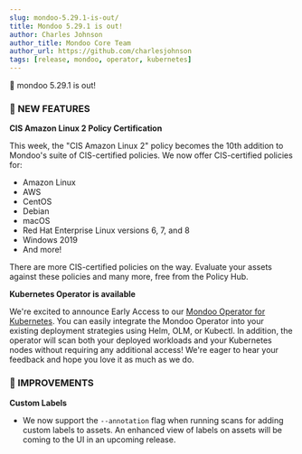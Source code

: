 ```yaml
---
slug: mondoo-5.29.1-is-out/
title: Mondoo 5.29.1 is out!
author: Charles Johnson
author_title: Mondoo Core Team
author_url: https://github.com/charlesjohnson
tags: [release, mondoo, operator, kubernetes]
---
```


🥳 mondoo 5.29.1 is out!

### 🎉 NEW FEATURES

**CIS Amazon Linux 2 Policy Certification**

This week, the "CIS Amazon Linux 2" policy becomes the 10th addition to Mondoo's suite of CIS-certified policies. We now offer CIS-certified policies for:

- Amazon Linux
- AWS
- CentOS
- Debian
- macOS
- Red Hat Enterprise Linux versions 6, 7, and 8
- Windows 2019
- And more!

There are more CIS-certified policies on the way. Evaluate your assets against these policies and many more, free from the Policy Hub.

**Kubernetes Operator is available**

We're excited to announce Early Access to our [Mondoo Operator for Kubernetes](https://github.com/mondoohq/mondoo-operator). You can easily integrate the Mondoo Operator into your existing deployment strategies using Helm, OLM, or Kubectl. In addition, the operator will scan both your deployed workloads and your Kubernetes nodes without requiring any additional access! We're eager to hear your feedback and hope you love it as much as we do.

### 🧹 IMPROVEMENTS

**Custom Labels**

- We now support the `--annotation` flag when running scans for adding custom labels to assets.
  An enhanced view of labels on assets will be coming to the UI in an upcoming release.
